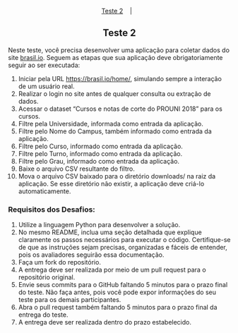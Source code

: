 <p style="text-align:center" dir="auto">
  <a href="#desafio1">Teste 2</a>
  &nbsp;&nbsp;&nbsp;|&nbsp;&nbsp;&nbsp;
</p>

<h2 id="desafio1" style="text-align:center;border-bottom:none">Teste 2</h2>

Neste teste, você precisa desenvolver uma aplicação para coletar dados do site <a href="https://brasil.io/home/" target="_blank">brasil.io</a>. Seguem as etapas que sua aplicação deve obrigatoriamente seguir ao ser executada:

1) Iniciar pela URL https://brasil.io/home/, simulando sempre a interação de um usuário real.
2) Realizar o login no site antes de qualquer consulta ou extração de dados.
3) Acessar o dataset “Cursos e notas de corte do PROUNI 2018” para os cursos.
4) Filtre pela Universidade, informada como entrada da aplicação.
5) Filtre pelo Nome do Campus, também informado como entrada da aplicação.
6) Filtre pelo Curso, informado como entrada da aplicação.
7) Filtre pelo Turno, informado como entrada da aplicação.
8) Filtre pelo Grau, informado como entrada da aplicação.
9) Baixe o arquivo CSV resultante do filtro.
10) Mova o arquivo CSV baixado para o diretório downloads/ na raiz da aplicação. Se esse diretório não existir, a aplicação deve criá-lo automaticamente.

### Requisitos dos Desafios:
1) Utilize a linguagem Python para desenvolver a solução.
2) No mesmo README, inclua uma seção detalhada que explique claramente os passos necessários para executar o código. Certifique-se de que as instruções sejam precisas, organizadas e fáceis de entender, pois os avaliadores seguirão essa documentação.
3) Faça um fork do repositório.
4) A entrega deve ser realizada por meio de um pull request para o repositório original.
5) Envie seus commits para o GitHub faltando 5 minutos para o prazo final do teste. Não faça antes, pois você pode expor informações do seu teste para os demais participantes.
6) Abra o pull request também faltando 5 minutos para o prazo final da entrega do teste.
7) A entrega deve ser realizada dentro do prazo estabelecido.
